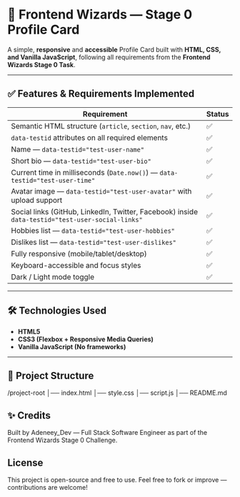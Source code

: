 # 🚀 Frontend Wizards — Stage 0 Profile Card

A simple, **responsive** and **accessible** Profile Card built with **HTML, CSS, and Vanilla JavaScript**, following all requirements from the **Frontend Wizards Stage 0 Task**.

---

## ✅ Features & Requirements Implemented

| Requirement                                                                                      | Status |
| ------------------------------------------------------------------------------------------------ | ------ |
| Semantic HTML structure (`article`, `section`, `nav`, etc.)                                      | ✅     |
| `data-testid` attributes on all required elements                                                | ✅     |
| Name — `data-testid="test-user-name"`                                                            | ✅     |
| Short bio — `data-testid="test-user-bio"`                                                        | ✅     |
| Current time in milliseconds (`Date.now()`) — `data-testid="test-user-time"`                     | ✅     |
| Avatar image — `data-testid="test-user-avatar"` with upload support                              | ✅     |
| Social links (GitHub, LinkedIn, Twitter, Facebook) inside `data-testid="test-user-social-links"` | ✅     |
| Hobbies list — `data-testid="test-user-hobbies"`                                                 | ✅     |
| Dislikes list — `data-testid="test-user-dislikes"`                                               | ✅     |
| Fully responsive (mobile/tablet/desktop)                                                         | ✅     |
| Keyboard-accessible and focus styles                                                             | ✅     |
| Dark / Light mode toggle                                                                         | ✅     |

---

## 🛠️ Technologies Used

- **HTML5**
- **CSS3 (Flexbox + Responsive Media Queries)**
- **Vanilla JavaScript (No frameworks)**

---

## 📁 Project Structure

/project-root
│── index.html
│── style.css
│── script.js
│── README.md

## ✨ Credits

Built by Adeneey_Dev — Full Stack Software Engineer
as part of the Frontend Wizards Stage 0 Challenge.

## License

This project is open-source and free to use.
Feel free to fork or improve — contributions are welcome!
